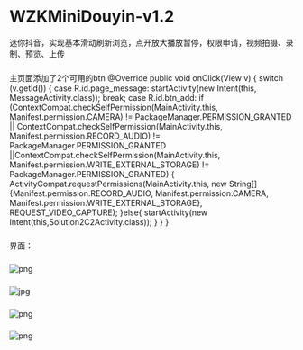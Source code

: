 # WZKMiniDouyin-v1.2

迷你抖音，实现基本滑动刷新浏览，点开放大播放暂停，权限申请，视频拍摄、录制、预览、上传

### 
主页面添加了2个可用的btn
@Override
    public void onClick(View v) {
        switch (v.getId()) {
            case R.id.page_message:
                startActivity(new Intent(this, MessageActivity.class));
                break;
            case R.id.btn_add:
                if (ContextCompat.checkSelfPermission(MainActivity.this,
                        Manifest.permission.CAMERA) != PackageManager.PERMISSION_GRANTED
                        || ContextCompat.checkSelfPermission(MainActivity.this,
                        Manifest.permission.RECORD_AUDIO) != PackageManager.PERMISSION_GRANTED
                        ||ContextCompat.checkSelfPermission(MainActivity.this,
                        Manifest.permission.WRITE_EXTERNAL_STORAGE) != PackageManager.PERMISSION_GRANTED) {
                    ActivityCompat.requestPermissions(MainActivity.this,
                            new String[]{Manifest.permission.RECORD_AUDIO, Manifest.permission.CAMERA,
                                    Manifest.permission.WRITE_EXTERNAL_STORAGE},
                            REQUEST_VIDEO_CAPTURE);
                }else{
                    startActivity(new Intent(this,Solution2C2Activity.class));
                }
        }
    }


### 
界面：
### 
![png](https://github.com/peterlong0612/WZKMiniDouyin_V1.2/blob/master/PPT/1ad4aa86325a2c09f4fede770129001.png)
###
![jpg](https://github.com/peterlong0612/WZKMiniDouyin_V1.2/blob/master/PPT/9f0e2bb4b1414f951641f658f575f67.jpg)
###
![png](https://github.com/peterlong0612/WZKMiniDouyin_V1.2/blob/master/PPT/a9dd517b33898c35da92e88315ddfff.png)
###
![png](https://github.com/peterlong0612/WZKMiniDouyin_V1.2/blob/master/PPT/e98b73db59dad5c2bc06b4af429054e.png)

